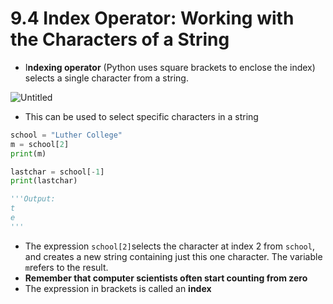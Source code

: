 # 9.4 Index Operator: Working with the Characters of a String

- I**ndexing operator** (Python uses square brackets to enclose the index) selects a single character from a string.

![Untitled](9.4.1.png)

- This can be used to select specific characters in a string

```python
school = "Luther College"
m = school[2]
print(m)

lastchar = school[-1]
print(lastchar)

'''Output:
t
e
'''
```

- The expression `school[2]`selects the character at index 2 from `school`, and creates a new string containing just this one character. The variable `m`refers to the result.
- **Remember that computer scientists often start counting from zero**
- The expression in brackets is called an **index**